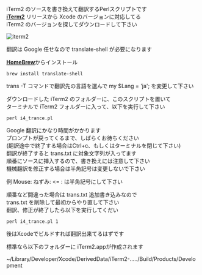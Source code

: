  iTerm2 のソースを書き換えて翻訳するPerlスクリプトです  
 [**iTerm2**](https://github.com/gnachman/iTerm2/tags) リリースから Xcode のバージョンに対応してる  
 iTerm2 のバージョンを探してダウンロードして下さい

![iterm2](https://github.com/konnano/iTrem2_JA_Script/assets/73874687/1d36ddc5-edd4-4349-b778-c1e7bf912e75)
 
 翻訳は Google 任せなので translate-shell が必要になります

[**HomeBrew**](https://brew.sh)からインストール
 
 ```brew install translate-shell```
 
 trans -T コマンドで翻訳先の言語を選んで my $Lang = 'ja'; を変更して下さい
 
 ダウンロードした iTerm2 のフォルダーに、このスクリプトを置いて<br/>
 ターミナルで iTerm2 フォルダーに入って、以下を実行して下さい

 ```perl i4_trance.pl```
 
 Google 翻訳にかなり時間がかかります<br/>
 プロンプトが戻ってくるまで、しばらくお待ちください<br/>
 (翻訳途中で終了する場合はCtrl+c、もしくはターミナルを閉じて下さい)  
 翻訳が終了すると trans.txt に対象文字列が入ってます<br/>
 順番にソースに挿入するので、書き換えには注意して下さい<br/>
 機械翻訳を修正する場合は半角記号は変更しないで下さい
 
 例 Mouse: ねずみ: <= : は半角記号にして下さい
  
 順番など間違った場合は trans.txt 追加書き込みなので<br/>
 trans.txt を削除して最初からやり直して下さい<br/>
 翻訳、修正が終了したら以下を実行してくだい

 ```perl i4_trance.pl 1```
 
 後はXcodeでビルドすれば翻訳出来てるはずです

 標準なら以下のフォルダーに iTerm2.appが作成されます

~/Library/Developer/Xcode/DerivedData/iTerm2-...../Build/Products/Development

